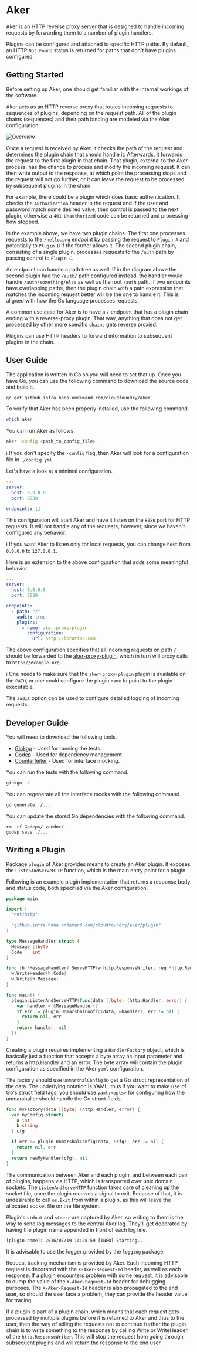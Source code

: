 Aker
====

Aker is an HTTP reverse proxy server that is designed to handle incoming requests by forwarding them to a number of plugin handlers.

Plugins can be configured and attached to specific HTTP paths. By default, an HTTP `Not Found` status is returned for paths that don't have plugins configured.

## Getting Started

Before setting up Aker, one should get familiar with the internal workings of the software.

Aker acts as an HTTP reverse proxy that routes incoming requests to sequences of plugins, depending on the request path.
All of the plugin chains (sequences) and their path binding are modeled via the Aker configuration.

![Overview](https://github.infra.hana.ondemand.com/raw/cloudfoundry/aker/master/documents/overview.png)

Once a request is received by Aker, it checks the path of the request and determines the plugin chain that should handle it. Afterwards, it forwards the request to the first plugin in that chain.
That plugin, external to the Aker process, has the chance to process and modify the incoming request. It can then write output to the response, at which point the processing stops and the request will not go further, or it can leave the request to be processed by subsequent plugins in the chain.

For example, there could be a plugin which does basic authentication. It checks the `Authorization` header in the request and if the user and password match some desired value, then control is passed to the next plugin, otherwise a `401 Unauthorized` code can be returned and processing flow stopped.

In the example above, we have two plugin chains. The first one processes requests to the `/hello.png` endpoint by passing the request to `Plugin A` and potentially to `Plugin B` if the former allows it. The second plugin chain, consisting of a single plugin, processes requests to the `/auth` path by passing control to `Plugin C`.

An endpoint can handle a path tree as well. If in the diagram above the second plugin had the `/auth/` path configured instead, the handler would handle `/auth/something/else` as well as the root `/auth` path.
If two endpoints have overlapping paths, then the plugin chain with a path expression that matches the incoming request better will be the one to handle it. This is aligned with how the Go language processes requests.

A common use case for Aker is to have a `/` endpoint that has a plugin chain ending with a reverse-proxy plugin. That way, anything that does not get processed by other more specific `chains` gets reverse proxied.

Plugins can use HTTP headers to forward information to subsequent plugins in the chain.

## User Guide

The application is written in Go so you will need to set that up. Once you have Go, you can use the following command to download the source code and build it.

```bash
go get github.infra.hana.ondemand.com/cloudfoundry/aker
```

To verify that Aker has been properly installed, use the following command.

```bash
which aker
```

You can run Aker as follows.

```bash
aker -config <path_to_config_file>
```

:information_source: If you don't specify the `-config` flag, then Aker will look for a configuration file in `./config.yml`.

Let's have a look at a minimal configuration.

```yaml
---
server:
  host: 0.0.0.0
  port: 8080

endpoints: []
```

This configuration will start Aker and have it listen on the `8080` port for HTTP requests. It will not handle any of the requests, however, since we haven't configured any behavior.

:information_source: If you want Aker to listen only for local requests, you can change `host` from `0.0.0.0` to `127.0.0.1`.

Here is an extension to the above configuration that adds some meaningful behavior.

```yaml
---
server:
  host: 0.0.0.0
  port: 8080

endpoints:
  - path: "/"
    audit: true
    plugins:
      - name: aker-proxy-plugin
        configuration:
          url: http://location.com
```

The above configuration specifies that all incoming requests on path `/` should be forwarded to the [aker-proxy-plugin](https://github.infra.hana.ondemand.com/cloudfoundry/aker-proxy-plugin), which in turn will proxy calls to `http://example.org`.

:information_source: One needs to make sure that the `aker-proxy-plugin` plugin is available on the `PATH`, or one could configure the plugin `name` to point to the plugin executable.

The `audit` option can be used to configure detailed logging of incoming requests.

## Developer Guide

You will need to download the following tools.

* [Ginkgo](https://github.com/onsi/ginkgo) - Used for running the tests.
* [Godep](https://github.com/tools/godep) - Used for dependency management.
* [Counterfeiter](https://github.com/maxbrunsfeld/counterfeiter) - Used for interface mocking.

You can run the tests with the following command.

```bash
ginkgo -r
```

You can regenerate all the interface mocks with the following command.

```bash
go generate ./...
```

You can update the stored Go dependencies with the following command.

```
rm -rf Godeps/ vendor/
godep save ./...
```

## Writing a Plugin

Package `plugin` of Aker provides means to create an Aker plugin. It exposes the `ListenAndServeHTTP` function, which is the main entry point for a plugin.

Following is an example plugin implementation that returns a response body and status code, both specified via the Aker configuration.

```go
package main

import (
  "net/http"

  "github.infra.hana.ondemand.com/cloudfoundry/aker/plugin"
)

type MessageHandler struct {
  Message []byte
  Code    int
}

func (h *MessageHandler) ServeHTTP(w http.ResponseWriter, req *http.Request) {
  w.WriteHeader(h.Code)
  w.Write(h.Message)
}

func main() {
  plugin.ListenAndServeHTTP(func(data []byte) (http.Handler, error) {
    var handler = &MessageHandler{}
    if err := plugin.UnmarshalConfig(data, &handler); err != nil {
      return nil, err
    }
    return handler, nil
  })
}
```

Creating a plugin requires implementing a `HandlerFactory` object, which is basically just a function that accepts a byte array as input parameter and returns a http.Handler and an error.
The byte array will contain the plugin configuration as specified in the Aker `yaml` configuration.

The factory should use `UnmarshalConfig` to get a Go struct representation of the data. The underlying notation is YAML, thus if you want to make use of Go's struct field tags, you should use `yaml:<opts>` for configuring
how the unmarshaller should handle the Go struct fields.

```go
func myFactory(data []byte) (http.Handler, error) {
  var myConfig struct{
    a int
    b string
  } cfg

  if err := plugin.UnmarshalConfig(data, &cfg); err != nil {
    return nil, err
  }
  return newMyHandler(cfg), nil
}
```

The communication between Aker and each plugin, and between each pair of plugins, happens via HTTP, which is transported over unix domain sockets.
The `ListenAndServeHTTP` function takes care of cleaning up the socket file, once the plugin receives a signal to exit. Because of that, it is undesirable to call `os.Exit` from within a plugin, as this will leave the allocated socket file on the file system.

Plugin's `stdout` and `stderr` are captured by Aker, so writing to them is the way to send log messages to the central Aker log. They'll get decorated by having the plugin name appended in front of each log line.

```
[plugin-name]: 2016/07/19 14:28:59 [INFO] Starting...
```

It is advisable to use the logger provided by the `logging` package.

Request tracking mechanism is provided by Aker. Each incoming HTTP request is decorated with the `X-Aker-Request-Id` header, as well as each response.
If a plugin encounters problem with some request, it is advisable to dump the value of the `X-Aker-Request-Id` header for debugging purposes.
The `X-Aker-Request-Id` header is also propagated to the end user, so should the user face a problem, they can provide the header value for tracing.

If a plugin is part of a plugin chain, which means that each request gets processed by multiple plugins before it is returned to Aker and thus to the user, then the way of telling the requests not to continue further the plugin chain is to write something to the response by calling Write or WriteHeader of the `http.ResponseWriter`. This will stop the request from going through subsequent plugins and will return the response to the end user.
